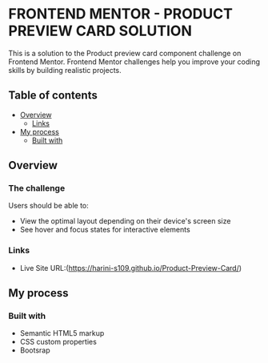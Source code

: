 
# FRONTEND MENTOR - PRODUCT PREVIEW CARD SOLUTION
This is a solution to the Product preview card component challenge on Frontend Mentor. Frontend Mentor challenges help you improve your coding skills by building realistic projects.

## Table of contents

- [Overview](#overview)
  - [Links](#links)
- [My process](#my-process)
  - [Built with](#built-with)


## Overview

### The challenge

Users should be able to:

- View the optimal layout depending on their device's screen size
- See hover and focus states for interactive elements

### Links

- Live Site URL:(https://harini-s109.github.io/Product-Preview-Card/)

## My process

### Built with

- Semantic HTML5 markup
- CSS custom properties
- Bootsrap
  
